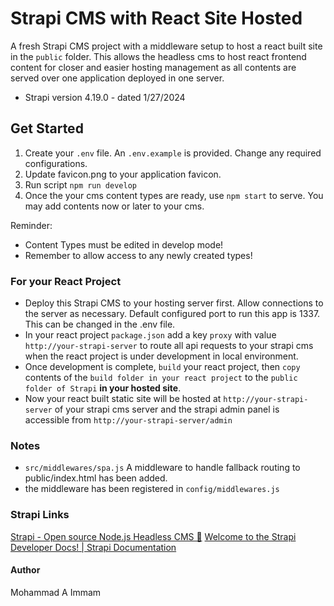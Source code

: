 # Strapi CMS with React Site Hosted

A fresh Strapi CMS project with a middleware setup to host a react built site in the `public` folder. This allows the headless cms to host react frontend content for closer and easier hosting management as all contents are served over one application deployed in one server.
- Strapi version 4.19.0 - dated 1/27/2024
## Get Started

 1. Create your `.env` file. An `.env.example` is provided. Change any required configurations.
 2. Update favicon.png to your application favicon.
 3. Run script `npm run develop`
 4. Once the your cms content types are ready, use `npm start` to serve. You may add contents now or later to your cms.

Reminder: 
- Content Types must be edited in develop mode! 
- Remember to allow access to any newly created types!

### For your React Project
- Deploy this Strapi CMS to your hosting server first. Allow connections to the server as necessary. Default configured port to run this app is 1337. This can be changed in the .env file.
- In your react project `package.json` add a key `proxy` with value `http://your-strapi-server` to route all api requests to your strapi cms when the react project is under development in local environment.
- Once development is complete, `build` your react project, then `copy` contents of the `build folder in your react project` to the `public folder of Strapi` **in your hosted site**.
- Now your react built static site will be hosted at `http://your-strapi-server` of your strapi cms server and the strapi admin panel is accessible from `http://your-strapi-server/admin`

### Notes
- `src/middlewares/spa.js` A middleware to handle fallback routing to public/index.html has been added.
- the middleware has been registered in `config/middlewares.js`


### Strapi Links
[Strapi - Open source Node.js Headless CMS 🚀](https://strapi.io/)
[Welcome to the Strapi Developer Docs! | Strapi Documentation](https://docs.strapi.io/dev-docs/intro)


#### Author
Mohammad A Immam
